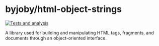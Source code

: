 # byjoby/html-object-strings

[![Tests and analysis](https://github.com/jobyone/html-object-strings/actions/workflows/tests.yaml/badge.svg)](https://github.com/jobyone/html-object-strings/actions/workflows/tests.yaml)

A library used for building and manipulating HTML tags, fragments, and documents through an object-oriented interface.
